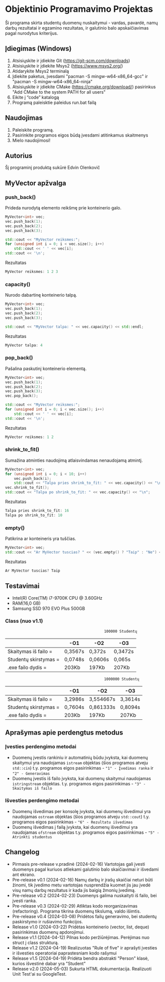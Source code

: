 # Objektinio Programavimo Projektas
Ši programa skirta studentų duomenų nuskaitymui - vardas, pavardė, namų darbų rezultatai ir egzamino rezultatas, ir galutinio balo apskaičiavimas pagal nurodytus kriterijus.

## Įdiegimas (Windows)
1. Atsisiųskite ir įdiekite Git (https://git-scm.com/downloads)
2. Atsisiųskite ir įdiekite Msys2 (https://www.msys2.org/)
3. Atidarykite Msys2 terminalą
4. Įdiekite paketus, įvesdami "pacman -S mingw-w64-x86_64-gcc" ir "pacman -S mingw-w64-x86_64-ninja"
5. Atsisiųskite ir įdiekite CMake (https://cmake.org/download/) pasirinkus "Add CMake to the system PATH for all users"
6. Eikite į “code” katalogą
7. Programą paleisktie paleidus run.bat failą
## Naudojimas
1. Paleiskite programą.
2. Pasirinkite programos eigos būdą įvesdami atitinkamus skaitmenys
3. Mielo naudojimosi!
## Autorius
Šį programinį produktą sukūrė Edvin Olenkovič
## MyVector apžvalga
### push_back()
Prideda nurodytą elemento reikšmę prie konteinerio galo.
```cpp
MyVector<int> vec;
vec.push_back(1);
vec.push_back(2);
vec.push_back(3);

std::cout << "MyVector reiksmes:";
for (unsigned int i = 0; i < vec.size(); i++)
    std::cout << ' ' << vec[i];
std::cout << '\n';
```
Rezultatas
```cpp
MyVector reiksmes: 1 2 3
```
### capacity()
Nurodo dabartinę konteinerio talpą.
```cpp
MyVector<int> vec;
vec.push_back(1);
vec.push_back(2);
vec.push_back(3);

std::cout << "MyVector talpa: " << vec.capacity() << std::endl;
```
Rezultatas
```cpp
MyVector talpa: 4
```
### pop_back()
Pašalina paskutinį konteinerio elementą.
```cpp
MyVector<int> vec;
vec.push_back(1);
vec.push_back(2);
vec.push_back(3);
vec.pop_back();

std::cout << "MyVector reiksmes:";
for (unsigned int i = 0; i < vec.size(); i++)
    std::cout << ' ' << vec[i];
std::cout << '\n';
```
Rezultatas
```cpp
MyVector reiksmes: 1 2
```
### shrink_to_fit()
Sumažina atminties naudojimą atlaisvindamas nenaudojamą atmintį.
```cpp
MyVector<int> vec;
for (unsigned int i = 0; i < 10; i++)
    vec.push_back(i);
    std::cout << "Talpa pries shrink_to_fit: " << vec.capacity() << "\n";
vec.shrink_to_fit();
std::cout << "Talpa po shrink_to_fit: " << vec.capacity() << "\n";
```
Rezultatas
```cpp
Talpa pries shrink_to_fit: 16
Talpa po shrink_to_fit: 10
```
### empty()
Patikrina ar konteineris yra tuščias.
```cpp
MyVector<int> vec;
std::cout << "Ar MyVector tuscias? " << (vec.empty() ? "Taip" : "Ne") << "\n";
```
Rezultatas
```cpp
Ar MyVector tuscias? Taip
```
## Testavimai
- Intel(R) Core(TM) i7-9700K CPU @ 3.60GHz
- RAM(16,0 GB)
- Samsung SSD 970 EVO Plus 500GB
### Class (nuo v1.1)
                                                 100000 Studentų

|                       | -O1                           | -O2                           | -O3                           |
|-----------------------|-------------------------------|-------------------------------|-------------------------------|
| Skaitymas iš failo =  | 0,3567s                       | 0,372s                        | 0,3472s                       |
| Studentų skirstymas = | 0,0748s                       | 0,0606s                       | 0,065s                        |
| .exe failo dydis =    | 203Kb                         | 197Kb                         | 207Kb                         |

                                                 1000000 Studentų

|                       | -O1                           | -O2                           | -O3                           |
|-----------------------|-------------------------------|-------------------------------|-------------------------------|
| Skaitymas iš failo =  | 3,2986s                       | 3,554667s                     | 3,3614s                       |
| Studentų skirstymas = | 0,7604s                       | 0,861333s                     | 0,8094s                       |
| .exe failo dydis =    | 203Kb                         | 197Kb                         | 207Kb                         |

## Aprašymas apie perdengtus metodus
### Įvesties perdengimo metodai
- Duomenų įvestis rankiniu ir automatinių būdu įvyksta, kai duomenų skaitymui yra naudojamas `istream` objektas (šios programos atveju `std::cin`) t.y. programos eigos pasirinkimas - `"1" - Įvedimas ranka` ir `"2" - Generavimas`
- Duomenų įvestis iš failo įvyksta, kai duomenų skaitymui naudojamas `istringstream` objektas. t.y. programos eigos pasirinkimas - `"3" - Skaitymas iš failo`

### Išvesties perdengimo metodai
- Duomenų išvedimas per konsolę įvyksta, kai duomenų išvedimui yra naudojamas `ostream` objektas (šios programos atveju `std::cout`) t.y. programos eigos pasirinkimas - `"6" - Rezultatu išvedimas`
- Duomenų išvedimas į failą įvyksta, kai duomenų išvedimui yra naudojamas `ofstream` objektas t.y. programos eigos pasirinkimas - `"5" - Atrinkti studentus`

## Changelog
- Pirmasis pre-release v.pradinė (2024-02-16)
Vartotojas gali įvesti duomenys pagal kuriuos atliekami galutinio balo skaičiavimai ir išvedami ant ekrano.
- Pre-release v0.1 (2024-02-16)
Namų darbų ir įrašų skaičiai neturi būti žinomi, tik įvedimo metu vartotojas nusprendžia kuomet jis jau įvedė visų namų darbų rezultatus ir kada jis baigią žmonių įvedimą.
- Pre-release v0.2 (2024-02-23)
Duomenys galima nuskaityti iš failo, bei įvesti ranka.
- Pre-release v0.3 (2024-02-29)
Atliktas kodo reorganizavimas (refactoring). Programa tikrina duomenų tikslumą, valdo išimtis.
- Pre-release v0.4 (2024-03-08)
Pridėtos failų generavimo, bei studentų paskirstymo ir rušiavimo funkcijos.
- Release v1.0 (2024-03-22)
Pridėtas konteinerio (vector, list, deque) pasirinkimas duomenų apdorojimui.
- Release v1.1 (2024-04-12)
Pilnas kodo peržiūrėjimas. Perėjimas nuo struct į class strukturą.
- Release v1.2 (2024-04-19)
Realizuotas "Rule of five" ir aprašyti įvesties ir išvesties operatoriai paprastesniam kodo rašymui
- Release v1.5 (2024-04-19)
Pridėta bendra abstrakti "Person" klasė, kurios išvestinė dabar yra "Student"
- Release v2.0 (2024-05-03)
Sukurta HTML dokumentacija. Realizuoti Unit Test'ai su GoogleTest.
